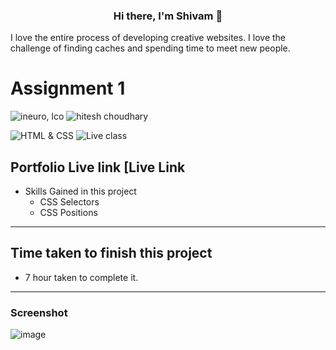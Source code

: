 <h3 align="center">
Hi there, I'm Shivam</a> 👋
</h3>

I love the entire process of developing creative websites. I love the challenge of finding caches and spending time to meet new people. 


# Assignment 1

![ineuro, lco](https://img.shields.io/badge/iNeuron-LCO-blue)
![hitesh choudhary](https://img.shields.io/badge/Hitesh--Choudhary-Full--stack--JS--bootcamp-red)

![HTML & CSS](https://img.shields.io/badge/HTML-CSS-orange)
![Live class](https://img.shields.io/badge/LIVE--CLASS-PROJECT--1-lightgrey)



## Portfolio Live link [Live Link

-   Skills Gained in this project
    -  CSS Selectors
    -  CSS Positions 

---

## Time taken to finish this project

-   7 hour taken to complete it.
---
### Screenshot


![image](./1.png)